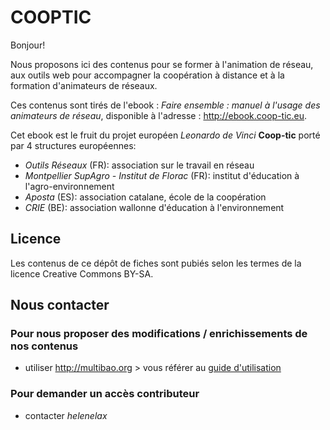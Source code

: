 # COOPTIC

Bonjour!

Nous proposons ici des contenus pour se former à l'animation de réseau, aux outils web pour accompagner la coopération à distance et à la formation d'animateurs de réseaux.

Ces contenus sont tirés de l'ebook : *Faire ensemble : manuel à l'usage des animateurs de réseau*, disponible à l'adresse : http://ebook.coop-tic.eu.

Cet ebook est le fruit du projet européen *Leonardo de Vinci* **Coop-tic** porté par 4 structures européennes:
* *Outils Réseaux* (FR): association sur le travail en réseau
* *Montpellier SupAgro - Institut de Florac* (FR): institut d'éducation à l'agro-environnement
* *Aposta* (ES): association catalane, école de la coopération
* *CRIE* (BE): association wallonne d'éducation à l'environnement

## Licence

Les contenus de ce dépôt de fiches sont pubiés selon les termes de la licence Creative Commons BY-SA.

## Nous contacter


### Pour nous proposer des modifications / enrichissements de nos contenus 

* utiliser http://multibao.org > vous référer au [guide d'utilisation](http://github.com/multibao/documentation/README.md)

### Pour demander un accès contributeur 

* contacter *helenelax*
